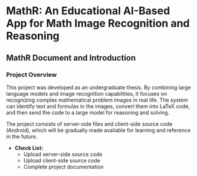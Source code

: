 # MathR: An Educational AI-Based App for Math Image Recognition and Reasoning
## MathR Document and Introduction
### Project Overview
This project was developed as an undergraduate thesis. By combining large language models and image recognition capabilities, it focuses on recognizing complex mathematical problem images in real life. The system can identify text and formulas in the images, convert them into LaTeX code, and then send the code to a large model for reasoning and solving.

The project consists of server-side files and client-side source code (Android), which will be gradually made available for learning and reference in the future.

- **Check List:**
    - Upload server-side source code
    - Upload client-side source code
    - Complete project documentation
